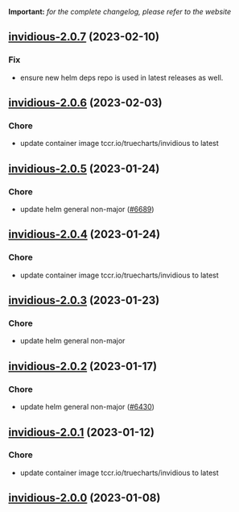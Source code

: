 **Important:**
*for the complete changelog, please refer to the website*




## [invidious-2.0.7](https://github.com/truecharts/charts/compare/invidious-2.0.6...invidious-2.0.7) (2023-02-10)

### Fix

- ensure new helm deps repo is used in latest releases as well.
  
  


## [invidious-2.0.6](https://github.com/truecharts/charts/compare/invidious-2.0.5...invidious-2.0.6) (2023-02-03)

### Chore

- update container image tccr.io/truecharts/invidious to latest
  
  


## [invidious-2.0.5](https://github.com/truecharts/charts/compare/invidious-2.0.4...invidious-2.0.5) (2023-01-24)

### Chore

- update helm general non-major ([#6689](https://github.com/truecharts/charts/issues/6689))
  
  


## [invidious-2.0.4](https://github.com/truecharts/charts/compare/invidious-2.0.3...invidious-2.0.4) (2023-01-24)

### Chore

- update container image tccr.io/truecharts/invidious to latest
  
  


## [invidious-2.0.3](https://github.com/truecharts/charts/compare/invidious-2.0.2...invidious-2.0.3) (2023-01-23)

### Chore

- update helm general non-major
  
  


## [invidious-2.0.2](https://github.com/truecharts/charts/compare/invidious-2.0.1...invidious-2.0.2) (2023-01-17)

### Chore

- update helm general non-major ([#6430](https://github.com/truecharts/charts/issues/6430))
  
  


## [invidious-2.0.1](https://github.com/truecharts/charts/compare/invidious-2.0.0...invidious-2.0.1) (2023-01-12)

### Chore

- update container image tccr.io/truecharts/invidious to latest
  
  


## [invidious-2.0.0](https://github.com/truecharts/charts/compare/invidious-1.0.10...invidious-2.0.0) (2023-01-08)

